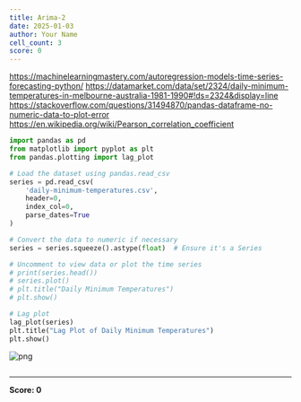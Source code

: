 ```yaml
---
title: Arima-2
date: 2025-01-03
author: Your Name
cell_count: 3
score: 0
---
```


   https://machinelearningmastery.com/autoregression-models-time-series-forecasting-python/
   https://datamarket.com/data/set/2324/daily-minimum-temperatures-in-melbourne-australia-1981-1990#!ds=2324&display=line
   https://stackoverflow.com/questions/31494870/pandas-dataframe-no-numeric-data-to-plot-error
   https://en.wikipedia.org/wiki/Pearson_correlation_coefficient 

```python
import pandas as pd
from matplotlib import pyplot as plt
from pandas.plotting import lag_plot

# Load the dataset using pandas.read_csv
series = pd.read_csv(
    'daily-minimum-temperatures.csv',
    header=0,
    index_col=0,
    parse_dates=True
)

# Convert the data to numeric if necessary
series = series.squeeze().astype(float)  # Ensure it's a Series

# Uncomment to view data or plot the time series
# print(series.head())
# series.plot()
# plt.title("Daily Minimum Temperatures")
# plt.show()

# Lag plot
lag_plot(series)
plt.title("Lag Plot of Daily Minimum Temperatures")
plt.show()
```


    
![png](/mlnotes/images/arima-2_1_0.png)
    



```python

```


---
**Score: 0**
